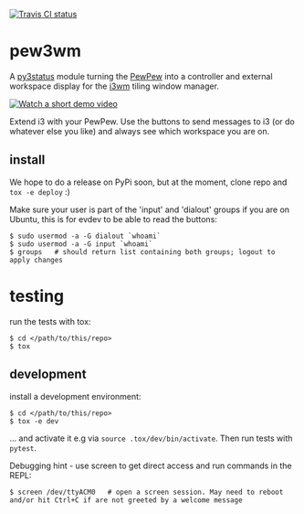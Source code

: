[![Travis CI status](https://api.travis-ci.org/obestwalter/pew3wm.png)](https://travis-ci.org/obestwalter/pew3wm)

# pew3wm

A [py3status](https://github.com/ultrabug/py3status) module turning the [PewPew](https://pewpew.readthedocs.io) into a controller and external workspace display for the [i3wm](https://i3wm.org/) tiling window manager.

[![Watch a short demo video](http://img.youtube.com/vi/0Oy2CE2GZ7s/0.jpg)](http://www.youtube.com/watch?v=0Oy2CE2GZ7s "pew3wm status controller")

Extend i3 with your PewPew. Use the buttons to send messages to i3 (or do whatever else you like) and always see which workspace you are on.

## install

We hope to do a release on PyPi soon, but at the moment, clone repo and `tox -e deploy` :)

Make sure your user is part of the 'input' and 'dialout' groups if you are on Ubuntu, this is for evdev to be able to read the buttons:

    $ sudo usermod -a -G dialout `whoami`
    $ sudo usermod -a -G input `whoami`
    $ groups   # should return list containing both groups; logout to apply changes

# testing

run the tests with tox:

```console
$ cd </path/to/this/repo>
$ tox
```

## development

install a development environment:

```console
$ cd </path/to/this/repo>
$ tox -e dev
```

... and activate it e.g via `source .tox/dev/bin/activate`. Then run tests with `pytest`.

Debugging hint - use screen to get direct access and run commands in the REPL:

    $ screen /dev/ttyACM0   # open a screen session. May need to reboot and/or hit Ctrl+C if are not greeted by a welcome message
